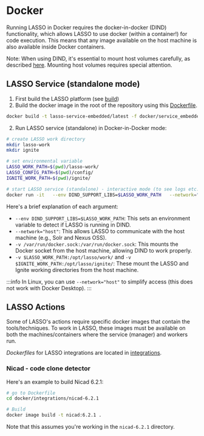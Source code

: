 # Docker

Running LASSO in Docker requires the docker-in-docker (DIND) functionality, which allows LASSO to use docker (within a container!) for code execution. This means that any image available on the host machine is also available inside Docker containers.

Note: When using DIND, it's essential to mount host volumes carefully, as described [here](https://stackoverflow.com/a/62413225). Mounting host volumes requires special attention.

## LASSO Service (standalone mode)

1. First build the LASSO platform (see [build](../installation/build))
2. Build the docker image in the root of the repository using this [Dockerfile](https://github.com/SoftwareObservatorium/lasso/tree/develop/docker/service_embedded).
```bash
docker build -t lasso-service-embedded/latest -f docker/service_embedded/Dockerfile .
```
2. Run LASSO service (standalone) in Docker-in-Docker mode:
```bash
# create LASSO work directory
mkdir lasso-work
mkdir ignite

# set environmental variable
LASSO_WORK_PATH=$(pwd)/lasso-work/
LASSO_CONFIG_PATH=$(pwd)/config/
IGNITE_WORK_PATH=$(pwd)/ignite/

# start LASSO service (standalone) - interactive mode (to see logs etc.)
docker run -it   --env DIND_SUPPORT_LIBS=$LASSO_WORK_PATH   --network="host" -v /var/run/docker.sock:/var/run/docker.sock   -v $LASSO_WORK_PATH:/opt/lasso/work/ -v $LASSO_CONFIG_PATH:/opt/lasso/config/ -v $IGNITE_WORK_PATH:/opt/lasso/ignite/   lasso-service-embedded/latest
```

Here's a brief explanation of each argument:

* `--env DIND_SUPPORT_LIBS=$LASSO_WORK_PATH`: This sets an environment variable to detect if LASSO is running in DIND.
* `--network="host"`: This allows LASSO to communicate with the host machine (e.g., Solr and Nexus OSS).
* `-v /var/run/docker.sock:/var/run/docker.sock`: This mounts the Docker socket from the host machine, allowing DIND to work properly.
* `-v $LASSO_WORK_PATH:/opt/lasso/work/` and `-v $IGNITE_WORK_PATH:/opt/lasso/ignite/`: These mount the LASSO and Ignite working directories from the host machine.

:::info
In Linux, you can use `--network="host"` to simplify access (this does not work with Docker Desktop).
:::

## LASSO Actions

Some of LASSO's actions require specific docker images that contain the tools/techniques. To work in LASSO, these images must be available on both the machines/containers where the service (manager) and workers run.

_Dockerfiles_ for LASSO integrations are located in [integrations](https://github.com/SoftwareObservatorium/lasso/tree/develop/docker/integrations).

### Nicad - code clone detector

Here's an example to build Nicad 6.2.1:
```bash
# go to Dockerfile
cd docker/integrations/nicad-6.2.1

# Build
docker image build -t nicad:6.2.1 .
```

Note that this assumes you're working in the `nicad-6.2.1` directory.
